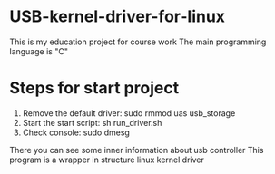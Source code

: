 # USB-kernel-driver-for-linux
This is my education project for course work
The main programming language is "C"

# Steps for start project

1.	Remove the default driver: sudo rmmod uas usb_storage
2.  Start the start script: sh run_driver.sh
3.  Check console: sudo dmesg

There you can see some inner information about usb controller
This program is a wrapper in structure linux kernel driver
